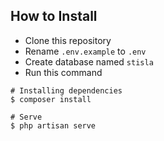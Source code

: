 ## How to Install

-   Clone this repository
-   Rename `.env.example` to `.env`
-   Create database named `stisla`
-   Run this command

```
# Installing dependencies
$ composer install

# Serve
$ php artisan serve
```
